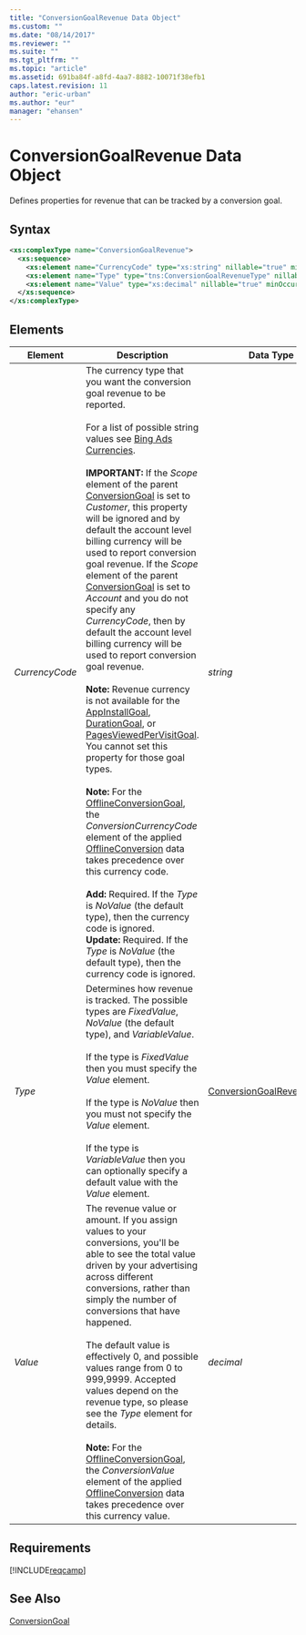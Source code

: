 ```yaml
---
title: "ConversionGoalRevenue Data Object"
ms.custom: ""
ms.date: "08/14/2017"
ms.reviewer: ""
ms.suite: ""
ms.tgt_pltfrm: ""
ms.topic: "article"
ms.assetid: 691ba84f-a8fd-4aa7-8882-10071f38efb1
caps.latest.revision: 11
author: "eric-urban"
ms.author: "eur"
manager: "ehansen"
---
```

# ConversionGoalRevenue Data Object
Defines properties for revenue that can be tracked by a conversion goal.

## Syntax

```xml
<xs:complexType name="ConversionGoalRevenue">
  <xs:sequence>
    <xs:element name="CurrencyCode" type="xs:string" nillable="true" minOccurs="0"/>
    <xs:element name="Type" type="tns:ConversionGoalRevenueType" nillable="true" minOccurs="0"/>
    <xs:element name="Value" type="xs:decimal" nillable="true" minOccurs="0"/>
  </xs:sequence>
</xs:complexType>
```

## <a name="Elements"></a>Elements

|Element|Description|Data Type|
|-----------|---------------|-------------|
|*CurrencyCode*|The currency type that you want the conversion goal revenue to be reported.<br/><br/>For a list of possible string values see [Bing Ads Currencies](https://msdn.microsoft.com/library/bing-ads-currencies.aspx).<br/><br/>**IMPORTANT:** If the *Scope* element of the parent [ConversionGoal](../campaign-api/conversiongoal-data-object.md) is set to *Customer*, this property will be ignored and by default the account level billing currency will be used to report conversion goal revenue. If the *Scope* element of the parent [ConversionGoal](../campaign-api/conversiongoal-data-object.md) is set to *Account* and you do not specify any *CurrencyCode*, then by default the account level billing currency will be used to report conversion goal revenue.<br/><br/>**Note:** Revenue currency is not available for the [AppInstallGoal](../campaign-api/appinstallgoal-data-object.md), [DurationGoal](../campaign-api/durationgoal-data-object.md), or [PagesViewedPerVisitGoal](../campaign-api/pagesviewedpervisitgoal-data-object.md). You cannot set this property for those goal types.<br/><br/>**Note:** For the [OfflineConversionGoal](../campaign-api/offlineconversiongoal-data-object.md), the *ConversionCurrencyCode* element of the applied [OfflineConversion](../campaign-api/offlineconversion-data-object.md) data takes precedence over this currency code.<br/><br/>**Add:** Required. If the *Type* is *NoValue* (the default type), then the currency code is ignored.<br/>**Update:**  Required. If the *Type* is *NoValue* (the default type), then the currency code is ignored.|*string*|
|*Type*|Determines how revenue is tracked. The possible types are *FixedValue*, *NoValue* (the default type), and *VariableValue*. <br/><br/>If the type is *FixedValue* then you must specify the *Value* element.<br/><br/>If the type is *NoValue* then you must not specify the *Value* element.<br/><br/>If the type is *VariableValue* then you can optionally specify a default value with the *Value* element.|[ConversionGoalRevenueType](../campaign-api/conversiongoalrevenuetype-value-set.md)|
|*Value*|The revenue value or amount.  If you assign values to your conversions, you'll be able to see the total value driven by your advertising across different conversions, rather than simply the number of conversions that have happened.<br/><br/>The default value is effectively 0, and possible values range from 0 to 999,9999. Accepted values depend on the revenue type, so please see the *Type* element for details.<br/><br/>**Note:** For the [OfflineConversionGoal](../campaign-api/offlineconversiongoal-data-object.md), the *ConversionValue* element of the applied [OfflineConversion](../campaign-api/offlineconversion-data-object.md) data takes precedence over this currency value.|*decimal*|

## Requirements
[!INCLUDE[reqcamp](../campaign-api/includes/reqcamp.md)]

## See Also
[ConversionGoal](../campaign-api/conversiongoal-data-object.md)  

